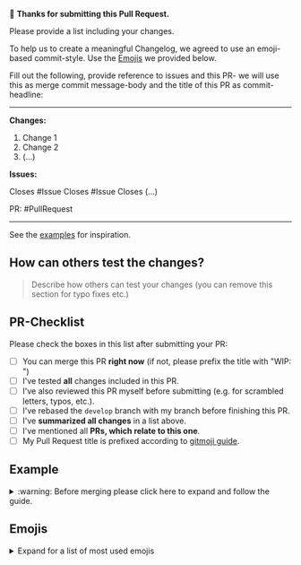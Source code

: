:tada: **Thanks for submitting this Pull Request.**

Please provide a list including your changes.

To help us to create a meaningful Changelog, we agreed 
to use an emoji-based commit-style. Use the [Emojis](Emojis)
we provided below.

Fill out the following, provide reference to issues
and this PR- we will use this as merge commit message-body
and the title of this PR as commit-headline:

---

**Changes:**

1. Change 1
2. Change 2
3. (...)


**Issues:**

Closes #Issue
Closes #Issue
Closes (...)

PR: #PullRequest

---

See the [examples](#example) for inspiration.

## How can others test the changes?

> Describe how others can test your changes (you can remove this section for typo fixes etc.)

## PR-Checklist

Please check the boxes in this list after submitting your PR:

- [ ] You can merge this PR **right now** (if not, please prefix the title with "WIP: ")
- [ ] I've tested **all** changes included in this PR.
- [ ] I've also reviewed this PR myself before submitting (e.g. for scrambled letters, typos, etc.).
- [ ] I've rebased the `develop` branch with my branch before finishing this PR.
- [ ] I've **summarized all changes** in a list above.
- [ ] I've mentioned all **PRs, which relate to this one**.
- [ ] My Pull Request title is prefixed according to [gitmoji guide](https://gitmoji.carloscuesta.me/).

## Example

<details>
<summary>
:warning: Before merging please click here to expand and follow the guide.
</summary>
<br>

Please use `:twisted_rightwards_arrows:` at the beginning of your merge commit title.

Example:

<pre>
<code>
:twisted_rightwards_arrows: :bug: Fix Wrong Text Decoration at ...
</code>
</pre>

To get your commit message, just copy the first part of this pull request.

Example:
<pre>
<code>
**Changes:**

- Fixes Wrong Text Decoration at ...
- Fixes some typos
- ...

Closes: #NumberOfFixedIssue
PR: #NumberOfThisPR
</code>
</pre>
</details>

## Emojis

<details>
<summary>
Expand for a list of most used emojis
</summary>
<br>

Please prefix your commit messages with an Emoji.

Ref: https://gitmoji.carloscuesta.me/

| Description            | Glyphe             | Emoji  |
|------------------------|--------------------|--------|
| New Feature            | `:sparkles:`       | ✨     |
| Bugfix                 | `:bug:`            | 🐛     |
| Performance            | `:racehorse:`      | 🐎     |
| Cosmetic               | `:lipstick:`       | 💄     |
| Tooling                | `:wrench:`         | 🔧     |
| Tests                  | `:rotating_light:` | 🚨     |
| Removing Stuff         | `:fire:`           | 🔥     |
| Work In Progress (WIP) | `:construction:`   | 🚧     |
| Routen                 | `:busstop:`        | 🚏     |
| Formatting             | `:art:`            | 🎨     |
| Dependencies Upgrade   | `:arrow_up:`       | ⬆️      |
| Dependencies Downgrade | `:arrow_down:`     | ⬇️      |

</details>
